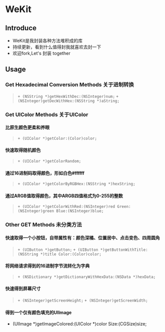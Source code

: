 # WeKit 
## Introduce
- WeKit是我封装各种方法堆积成的库
- 持续更新，看到什么值得封我就喜欢去封一下
- 欢迎fork,Let's 封装 together

## Usage
### Get Hexadecimal Conversion Methods 关于进制转换
> `+ (NSString *)getHexWithDec:(NSInteger)num;`
> `+ (NSInteger)getDecWithHex:(NSString *)aString;`

### Get UIColor Methods 关于UIColor
#### 比原生颜色更柔和养眼
> `+ (UIColor *)getColor:(Color)color;`

#### 快速取得随机颜色
> `+ (UIColor *)getColorRandom;`

#### 通过16进制码取得颜色，形如白色#ffffff
> `+ (UIColor *)getColorByRGBHex:(NSString *)hexString;`

#### 通过ARGB值取得颜色，其中ARGB四值格式为0-255的整数
> `+ (UIColor *)getColorWithRed:(NSInteger)red Green:(NSInteger)green Blue:(NSInteger)blue;`

### Other GET Methods 未分类方法
#### 快速取得一个小按钮，自带属性有：颜色深橘、位置居中、点击变色、四周圆角
> `+ (UIButton *)getButton;`
> `+ (UIButton *)getButtonWithTitle:(NSString *)title Color:(Color)color;`

#### 将网络请求得到的16进制字节流转化为字典
> `+ (NSDictionary *)getDictionaryWithHexData:(NSData *)hexData;`

#### 快速得到屏幕尺寸
> `+ (NSInteger)getScreenHeight;`
> `+ (NSInteger)getScreenWidth;`

#### 得到一个仅有颜色填充的UIImage
+ (UIImage *)getImageColored:(UIColor *)color Size:(CGSize)size;
```
